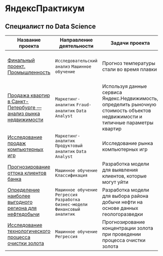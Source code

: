 # ЯндексПрактикум

## Специалист по Data Science

| Название проекта | Направление деятельности | Задачи проекта | Инструменты |
|------------------|----------------|--------------------------|-------------|
|[Финальный проект. Промышленность](https://github.com/Azantii/Portfolio/blob/main/YandexPracticum-DataScience/%D0%A4%D0%B8%D0%BD%D0%B0%D0%BB%D1%8C%D0%BD%D1%8B%D0%B9%20%D0%BF%D1%80%D0%BE%D0%B5%D0%BA%D1%82.%20%D0%9F%D1%80%D0%BE%D0%BC%D1%8B%D1%88%D0%BB%D0%B5%D0%BD%D0%BD%D0%BE%D1%81%D1%82%D1%8C/%D0%A4%D0%B8%D0%BD%D0%B0%D0%BB%D1%8C%D0%BD%D1%8B%D0%B9%20%D0%BF%D1%80%D0%BE%D0%B5%D0%BA%D1%82%20%D0%BE%D0%BA%D0%BE%D0%BD%D1%87%D0%B0%D1%82%D0%B5%D0%BB%D1%8C%D0%BD%D1%8B%D0%B9.ipynb) | `Исследовательский анализ`  `Машинное обучение` | Прогноз температуры стали во время плавки |  `Python`  `Pandas` `Seaborn` `Matplotlib` `Scikit-learn` `CatBoost` `LightGBM` |
| [Продажа квартир в Санкт-Петербурге — анализ рынка недвижимости](https://github.com/Azantii/Portfolio/tree/main/YandexPracticum-DataScience/%D0%98%D1%81%D1%81%D0%BB%D0%B5%D0%B4%D0%BE%D0%B2%D0%B0%D1%82%D0%B5%D0%BB%D1%8C%D1%81%D0%BA%D0%B8%D0%B9%20%D0%B0%D0%BD%D0%B0%D0%BB%D0%B8%D0%B7%20%D1%80%D1%8B%D0%BD%D0%BA%D0%B0%20%D0%BD%D0%B5%D0%B4%D0%B2%D0%B8%D0%B6%D0%B8%D0%BC%D0%BE%D1%81%D1%82%D0%B8) | `Маркетинг-аналитик` `Fraud-аналитик` `Data Analyst` | Используя данные сервиса Яндекс.Недвижимость, определить рыночную стоимость объектов недвижимости и типичные параметры квартир | `Python` `Pandas` `Seaborn` `Matplotlib` |
| [Исследование продаж компьютерных игр](https://github.com/Azantii/Portfolio/tree/main/YandexPracticum-DataScience/%D0%98%D1%81%D1%81%D0%BB%D0%B5%D0%B4%D0%BE%D0%B2%D0%B0%D0%BD%D0%B8%D0%B5%20%D1%80%D1%8B%D0%BD%D0%BA%D0%B0%20%D0%BA%D0%BE%D0%BC%D0%BF%D1%8C%D1%8E%D1%82%D0%B5%D1%80%D0%BD%D1%8B%D1%85%20%D0%B8%D0%B3%D1%80) | `Маркетинг-аналитик` `Продуктовый аналитик` `Data Analyst` | Исследование рынка компьютерных игр | `Python` `Pandas` `Seaborn` `Plotly` `Matplotlib`  `NumPy` |
| [Прогнозирование оттока клиентов банка](https://github.com/Azantii/Portfolio/blob/main/YandexPracticum-DataScience/%D0%9F%D1%80%D0%BE%D0%B3%D0%BD%D0%BE%D0%B7%D0%B8%D1%80%D0%BE%D0%B2%D0%B0%D0%BD%D0%B8%D0%B5%20%D0%BE%D1%82%D1%82%D0%BE%D0%BA%D0%B0%20%D0%BA%D0%BB%D0%B8%D0%B5%D0%BD%D1%82%D0%BE%D0%B2%20%D0%B1%D0%B0%D0%BD%D0%BA%D0%B0/readme.md) | `Машинное обучение` `Классификация` | Разработка модели для выявления клиентов, которые могут уйти | `Python` `Pandas` `Matplotlib` `Scikit-learn` |
|[Определение наиболее выгодного региона для нефтедобычи](https://github.com/Azantii/Portfolio/blob/main/YandexPracticum-DataScience/%D0%92%D1%8B%D0%B1%D0%BE%D1%80%20%D0%B2%D1%8B%D0%B3%D0%BE%D0%B4%D0%BD%D0%BE%D0%B9%20%D0%BB%D0%BE%D0%BA%D0%B0%D1%86%D0%B8%D0%B8%20%D0%B4%D0%BB%D1%8F%20%D1%81%D0%BA%D0%B2%D0%B0%D0%B6%D0%B8%D0%BD%D1%8B/readme.md) | `Машинное обучение` `Регрессия` `Разработка бизнес-модели` `Финансовый аналитик` | Разработка модели для выбора района добычи нефти на основе данных геологоразведки | `Python` `Pandas` `NumPy` `Scikit-learn` |
| [Исследование технологического процесса очистки золота](https://github.com/Azantii/Portfolio/blob/main/YandexPracticum-DataScience/%D0%98%D1%81%D1%81%D0%BB%D0%B5%D0%B4%D0%BE%D0%B2%D0%B0%D0%BD%D0%B8%D0%B5%20%D1%82%D0%B5%D1%85%D0%BD%D0%BE%D0%BB%D0%BE%D0%B3%D0%B8%D1%87%D0%B5%D1%81%D0%BA%D0%BE%D0%B3%D0%BE%20%D0%BF%D1%80%D0%BE%D1%86%D0%B5%D1%81%D1%81%D0%B0%20%D0%BE%D1%87%D0%B8%D1%81%D1%82%D0%BA%D0%B8%20%D0%B7%D0%BE%D0%BB%D0%BE%D1%82%D0%B0/readme.md) | `Машинное обучение` `Регрессия` | Прогнозирование концентрации золота при проведении процесса очистки золота | `Python` `Pandas` `Matplotlib` `NumPy` `Scikit-learn` |
